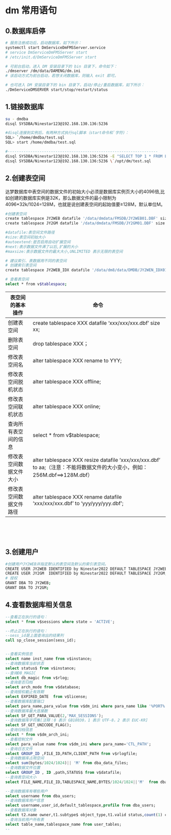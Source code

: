 # dm 常用语句

## 0.数据库启停

```bash
# 服务注册成功后，启动数据库，如下所示：
systemctl start DmServiceDmFMSServer.service
# service DmServiceDmFMSServer start
# /etc/init.d/DmServiceDmFMSServer start

# 可前台启动，进入 DM 安装目录下的 bin 目录下，命令如下： 
./dmserver /dm/data/DAMENG/dm.ini 
# 该启动方式为前台启动，若想关闭数据库，则输入 exit 即可。

# 也可进入 DM 安装目录下的 bin 目录下，启动/停止/重启数据库，如下所示： 
./DmServiceDMSERVER start/stop/restart/status
```

## 1.链接数据库

```bash
su - dmdba
disql SYSDBA/Ninestar123@192.168.130.136:5236

#disql连接到实例后，有两种方式执行sql脚本（start命令和`字符)：
SQL> `/home/dmdba/test.sql
SQL> start /home/dmdba/test.sql

#------------------------------------------------------------------
disql SYSDBA/Ninestar123@192.168.130.136:5236 -E "SELECT TOP 1 * FROM LLL.TABLE_1;"
disql SYSDBA/Ninestar123@192.168.130.136:5236 \`/opt/dm/test.sql

```

## 2.创建表空间

达梦数据库中表空间的数据文件的初始大小必须是数据库实例页大小的4096倍,比如创建的数据库实例是32K，那么数据文件的最小限制为4096\*32k/1024=128M，也就是说创建表空间的起始值要≥128M，默认单位M。

```bash
#创建表空间
create tablespace JY2WEB datafile '/data/dmdata/FMSDB/JY2WEB01.DBF' size 1024 autoextend on next 1024 maxsize unlimited;
create tablespace JY2GM datafile '/data/dmdata/FMSDB/JY2GM01.DBF' size 1024 autoextend on next 1024 maxsize unlimited;

#datafile:表空间文件路径
#size:表空间初始大小
#autoextend:是否启用自动扩展空间
#next:表示数据文件满了以后,扩展的大小
#maxsize:表示数据文件的最大大小,UNLIMITED 表示无限的表空间

# 建议索引、表数据用不同的表空间
# 创建索引表空间
create tablespace JY2WEB_IDX datafile '/data/dm8/data/DMDB/JY2WEN_IDX01.DBF' size 128 autoextend on next 128 maxsize unlimited;

# 查看表空间
select * from v$tablespace;
```

|表空间的基本操作|命令|
| ------------------------| ------------------------------------------------------------------------------------------------------------------------------|
|创建表空间|create tablespace XXX datafile ‘xxx/xxx/xxx.dbf’ size xx;|
|删除表空间|drop tablespace XXX；|
|修改表空间名|alter tablespace XXX rename to YYY;|
|修改表空间脱机状态|alter tablespace XXX offline;|
|修改表空间联机状态|alter tablespace XXX online;|
|查询所有表空间的信息|select * from v$tablespace;|
|修改表空间数据文件大小|alter tablespace XXX resize datafile ‘xxx/xxx/xxx.dbf’ to aa;（注意：不能将数据文件的大小变小，例如：256M.dbf==>128M.dbf）|
|修改表空间数据文件路径|alter tablespace XXX rename datafile ‘xxx/xxx/xxx.dbf’ to ‘yyy/yyy/yyy.dbf’;|

‍

‍

## 3.创建用户

```bash
#创建用户JY2WEB并指定默认的表空间及默认的索引表空间。
CREATE USER JY2WEB IDENTIFIED by Ninestar2022 DEFAULT TABLESPACE JY2WEB;
CREATE USER JY2GM  IDENTIFIED by Ninestar2022 DEFAULT TABLESPACE JY2GM;
# 授权
GRANT DBA TO JY2WEB;
GRANT DBA TO JY2GM;
```

## 4.查看数据库相关信息

```sql
--查看正在执行的语句：
select * from v$sessions where state = 'ACTIVE';

--终止正在执行的语句：
--sess_id是上面查询出的结果列
call sp_close_session(sess_id);


--查看实例信息
select name inst_name from v$instance;
--查询数据库当前状态
select status$ from v$instance;
--查询DB_MAGIC
select db_magic from v$rlog;
--查询是否归档
select arch_mode from v$database;
--查询授权截止有效期
select EXPIRED_DATE  from v$license;
--查看数据库配置端口
select para_name,para_value from v$dm_ini where para_name like '%PORT%';
--查询数据库最大连接数
select SF_GET_PARA_VALUE(2,'MAX_SESSIONS');
--查询数据库字符集[注释：0 表示 GB18030，1 表示 UTF-8，2 表示 EUC-KR]
select SF_GET_UNICODE_FLAG();
--查询归档信息
select * from v$dm_arch_ini;
--查看控制文件
select para_value name from v$dm_ini where para_name='CTL_PATH';
--查询日志文件
select GROUP_ID ,FILE_ID,PATH,CLIENT_PATH from v$rlogfile;
--查询数据库占用空间
select sum(bytes/1024/1024)|| 'M' from dba_data_files;
--查询数据文件位置
select GROUP_ID , ID ,path,STATUS$ from v$datafile;
--查询表空间大小
select FILE_NAME,FILE_ID,TABLESPACE_NAME,BYTES/1024/1024||'M'  from dba_data_files;

--查询数据库有哪些用户
select username from dba_users;
--查询数据库用户信息
select username,user_id,default_tablespace,profile from dba_users;
--查看数据库对象
select t2.name owner,t1.subtype$ object_type,t1.valid status,count(1) count# from sysobjects t1,sysobjects t2 where t1.schid=t2.id and t1.schid!=0 group by t2.name,t1.subtype$,t1.valid;
--查询当前用户所有表
select table_name,tablespace_name from user_tables;
--
```

